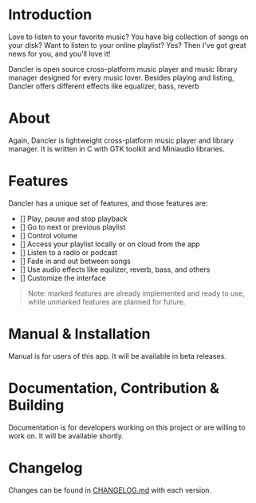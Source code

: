 # Introduction

Love to listen to your favorite music? You have big collection of songs on your disk? Want to listen to your online playlist? Yes? Then I've got great news for you, and you'll love it!

Dancler is open source cross-platform music player and music library manager designed for every music lover. Besides playing and listing, Dancler offers different effects like equalizer, bass, reverb

# About

Again, Dancler is lightweight cross-platform music player and library manager. It is written in C with GTK toolkit and Miniaudio libraries.

# Features

Dancler has a unique set of features, and those features are:

- [] Play, pause and stop playback
- [] Go to next or previous playlist
- [] Control volume
- [] Access your playlist locally or on cloud from the app
- [] Listen to a radio or podcast
- [] Fade in and out between songs
- [] Use audio effects like equlizer, reverb, bass, and others
- [] Customize the interface

> Note: marked features are already implemented and ready to use, while unmarked features are planned for future.

# Manual & Installation

Manual is for users of this app. It will be available in beta releases.

# Documentation, Contribution & Building

Documentation is for developers working on this project or are willing to work on. It will be available shortly.

# Changelog

Changes can be found in [CHANGELOG.md](./CHANGELOG.md) with each version.